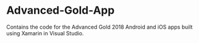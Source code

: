 # Advanced-Gold-App
Contains the code for the Advanced Gold 2018 Android and iOS apps built using Xamarin in Visual Studio.
